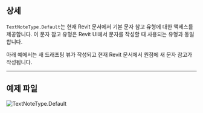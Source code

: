 ## 상세
`TextNoteType.Default`는 현재 Revit 문서에서 기본 문자 참고 유형에 대한 액세스를 제공합니다. 이 문자 참고 유형은 Revit UI에서 문자를 작성할 때 사용되는 유형과 동일합니다.

아래 예에서는 새 드래프팅 뷰가 작성되고 현재 Revit 문서에서 원점에 새 문자 참고가 작성됩니다.

___
## 예제 파일

![TextNoteType.Default](./Revit.Elements.TextNoteType.Default_img.jpg)
